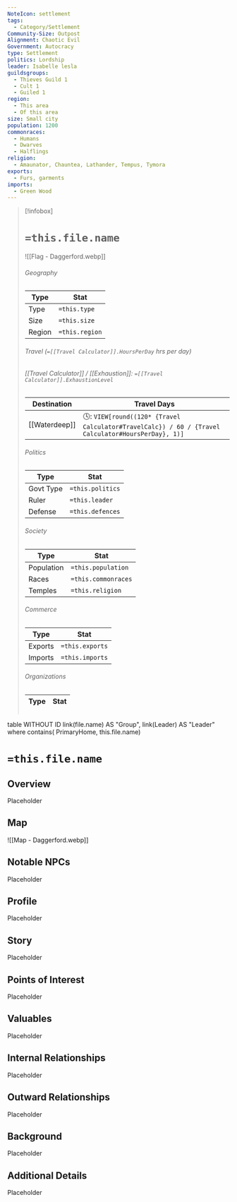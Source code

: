 ```yaml
---
NoteIcon: settlement
tags:
  - Category/Settlement
Community-Size: Outpost
Alignment: Chaotic Evil
Government: Autocracy
type: Settlement
politics: Lordship
leader: Isabelle lesla
guildsgroups:
  - Thieves Guild 1
  - Cult 1
  - Guiled 1
region:
  - This area
  - Of this area
size: Small city
population: 1200
commonraces:
  - Humans
  - Dwarves
  - Halflings
religion:
  - Amaunator, Chauntea, Lathander, Tempus, Tymora
exports:
  - Furs, garments
imports:
  - Green Wood
---
```




> [!infobox]
> # `=this.file.name`
> ![[Flag - Daggerford.webp]]
> ###### Geography
> Type |  Stat |
> ---|---|
> Type | `=this.type` |
> Size | `=this.size` |
> Region | `=this.region` |
> ###### Travel (`=[[Travel Calculator]].HoursPerDay` hrs per day)
> ###### [[Travel Calculator]]  / [[Exhaustion]]:  `=[[Travel Calculator]].ExhaustionLevel`
> Destination |  Travel Days  |
> ---|---|
> [[Waterdeep]] | 🕓: `VIEW[round((120* {Travel Calculator#TravelCalc}) / 60 / {Travel Calculator#HoursPerDay}, 1)]`      |
> ###### Politics
> Type |  Stat |
> ---|---|
> Govt Type | `=this.politics` |
> Ruler | `=this.leader` |
> Defense | `=this.defences` |
> ###### Society
> Type |  Stat |
> ---|---|
> Population | `=this.population` |
> Races | `=this.commonraces` |
> Temples | `=this.religion`  |
> ###### Commerce
> Type |  Stat |
> ---|---|
> Exports | `=this.exports` |
> Imports | `=this.imports` |
> ###### Organizations
> Type |  Stat |
> ---|---|
> ```dataview
table WITHOUT ID link(file.name) AS "Group", link(Leader) AS "Leader"
where contains( PrimaryHome, this.file.name)


# `=this.file.name`
## Overview
Placeholder
## Map
![[Map - Daggerford.webp]]




## Notable NPCs
Placeholder

## Profile
Placeholder

## Story
Placeholder

## Points of Interest
Placeholder

## Valuables
Placeholder

## Internal Relationships
Placeholder

## Outward Relationships
Placeholder

## Background
Placeholder

## Additional Details
Placeholder

